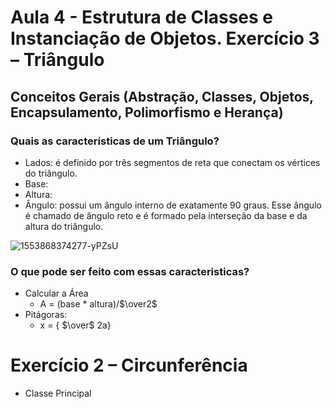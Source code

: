 # Aula 4 - Estrutura de Classes e Instanciação de Objetos. Exercício 3 – Triângulo
## Conceitos Gerais (Abstração, Classes, Objetos, Encapsulamento, Polimorfismo e Herança)

### Quais as características de um Triângulo?

- Lados: é definido por três segmentos de reta que conectam os vértices do triângulo.
- Base: 
- Altura: 
- Ângulo: possui um ângulo interno de exatamente 90 graus. Esse ângulo é chamado de ângulo reto e é formado pela interseção da base e da altura do triângulo.


![1553868374277-yPZsU](https://github.com/brunamota/POO/assets/66503956/eb254f50-2347-4094-a410-41cca0f35304)

### O que pode ser feito com essas caracteristicas?

- Calcular a Área
  - A = (base * altura)/$\over2$
- Pitágoras:
  - x = { $\over$ 2a}

# Exercício 2 – Circunferência

- Classe Principal



